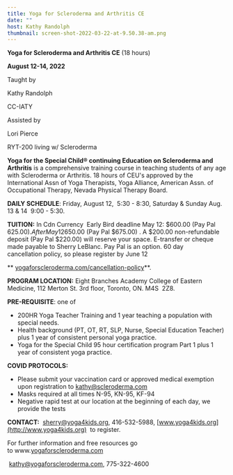 ```yaml
---
title: Yoga for Scleroderma and Arthritis CE
date: ""
host: Kathy Randolph
thumbnail: screen-shot-2022-03-22-at-9.50.38-am.png
---
```

**Yoga for Scleroderma and Arthritis CE** (18 hours)

**August 12-14, 2022**

Taught by 

Kathy Randolph 

CC-IATY



Assisted by 

Lori Pierce 

RYT-200 living w/ Scleroderma

**Yoga for the Special Child® continuing Education on Scleroderma and Arthritis** is a comprehensive training course in teaching students of any age with Scleroderma or Arthritis. 18 hours of CEU's approved by the International Assn of Yoga Therapists, Yoga Alliance, American Assn. of Occupational Therapy, Nevada Physical Therapy Board.

**DAILY SCHEDULE**: Friday, August 12,  5:30 - 8:30, Saturday & Sunday Aug. 13 & 14  9:00 - 5:30.

**TUITION:** In Cdn Currency  Early Bird deadline May 12: $600.00 (Pay Pal $625.00). After May 12 $650.00 (Pay Pal $675.00) . A $200.00 non-refundable deposit (Pay Pal $220.00) will reserve your space. E-transfer or cheque made payable to Sherry LeBlanc. Pay Pal is an option. 60 day cancellation policy, so please register by June 12

** [yogaforscleroderma.com/cancellation-policy](http://yogaforscleroderma.com/cancellation-policy)**.

**PROGRAM LOCATION:** Eight Branches Academy College of Eastern Medicine, 112 Merton St. 3rd floor, Toronto, ON. M4S  2Z8.

**PRE-REQUISITE**: one of

* 200HR Yoga Teacher Training and 1 year teaching a population with special needs.
* Health background (PT, OT, RT, SLP, Nurse, Special Education Teacher) plus 1 year of consistent personal yoga practice.
* Yoga for the Special Child 95 hour certification program Part 1 plus 1 year of consistent yoga practice.

**COVID PROTOCOLS:**

* Please submit your vaccination card or approved medical exemption upon registration to [kathy@scleroderma.com](mailto:kathy@scleroderma.com)
* Masks required at all times N-95, KN-95, KF-94
* Negative rapid test at our location at the beginning of each day, we provide the tests

**CONTACT:**  [sherry@yoga4kids.org](mailto:sherry@yoga4kids.org), 416-532-5988, [www.yoga4kids.org](http://www.yoga4kids.org)  to register.

For further information and free resources go to www.[yogaforscleroderma.com](http://yogaforscleroderma.com/)

 [kathy@yogaforscleroderma.com](mailto:kathy@yogaforscleroderma.com), 775-322-4600